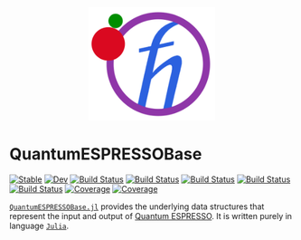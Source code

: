 <div align="center">
  <img src="./docs/src/assets/logo.png" height="200"><br>
</div>

# QuantumESPRESSOBase

[![Stable](https://img.shields.io/badge/docs-stable-blue.svg)](https://MineralsCloud.github.io/QuantumESPRESSOBase.jl/stable)
[![Dev](https://img.shields.io/badge/docs-dev-blue.svg)](https://MineralsCloud.github.io/QuantumESPRESSOBase.jl/dev)
[![Build Status](https://github.com/MineralsCloud/QuantumESPRESSOBase.jl/workflows/CI/badge.svg)](https://github.com/MineralsCloud/QuantumESPRESSOBase.jl/actions)
[![Build Status](https://travis-ci.com/MineralsCloud/QuantumESPRESSOBase.jl.svg?branch=master)](https://travis-ci.com/MineralsCloud/QuantumESPRESSOBase.jl)
[![Build Status](https://ci.appveyor.com/api/projects/status/github/singularitti/QuantumESPRESSOBase.jl?svg=true)](https://ci.appveyor.com/project/singularitti/QuantumESPRESSOBase-jl)
[![Build Status](https://cloud.drone.io/api/badges/MineralsCloud/QuantumESPRESSOBase.jl/status.svg)](https://cloud.drone.io/MineralsCloud/QuantumESPRESSOBase.jl)
[![Build Status](https://api.cirrus-ci.com/github/MineralsCloud/QuantumESPRESSOBase.jl.svg)](https://cirrus-ci.com/github/MineralsCloud/QuantumESPRESSOBase.jl)
[![Coverage](https://codecov.io/gh/MineralsCloud/QuantumESPRESSOBase.jl/branch/master/graph/badge.svg)](https://codecov.io/gh/MineralsCloud/QuantumESPRESSOBase.jl)
[![Coverage](https://coveralls.io/repos/github/MineralsCloud/QuantumESPRESSOBase.jl/badge.svg?branch=master)](https://coveralls.io/github/MineralsCloud/QuantumESPRESSOBase.jl?branch=master)

[`QuantumESPRESSOBase.jl`](https://github.com/MineralsCloud/QuantumESPRESSOBase.jl) provides the underlying data structures that represent the input and output of [Quantum ESPRESSO](https://www.quantum-espresso.org/). It is written purely in language [`Julia`](https://julialang.org/).
